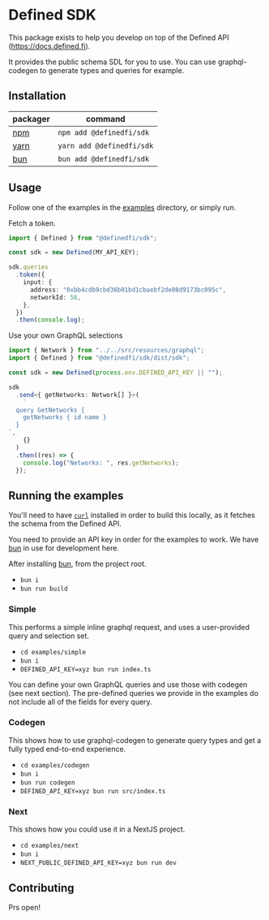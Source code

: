 # Defined SDK

This package exists to help you develop on top of the Defined API (https://docs.defined.fi).

It provides the public schema SDL for you to use. You can use graphql-codegen to generate types and queries for example.

## Installation

| packager                      | command                   |
| ----------------------------- | ------------------------- |
| [npm](https://www.npmjs.com/) | `npm add @definedfi/sdk`  |
| [yarn](https://yarnpkg.com/)  | `yarn add @definedfi/sdk` |
| [bun](https://bun.sh/)        | `bun add @definedfi/sdk`  |

## Usage

Follow one of the examples in the [examples](/examples) directory, or simply run.

Fetch a token.

```typescript
import { Defined } from "@definedfi/sdk";

const sdk = new Defined(MY_API_KEY);

sdk.queries
  .token({
    input: {
      address: "0xbb4cdb9cbd36b01bd1cbaebf2de08d9173bc095c",
      networkId: 56,
    },
  })
  .then(console.log);
```

Use your own GraphQL selections

```typescript
import { Network } from "../../src/resources/graphql";
import { Defined } from "@definedfi/sdk/dist/sdk";

const sdk = new Defined(process.env.DEFINED_API_KEY || "");

sdk
  .send<{ getNetworks: Network[] }>(
    `
  query GetNetworks {
    getNetworks { id name }
  }
`,
    {}
  )
  .then((res) => {
    console.log("Networks: ", res.getNetworks);
  });
```

## Running the examples

You'll need to have [`curl`](https://curl.se/) installed in order to build this locally, as it fetches the schema from the Defined API.

You need to provide an API key in order for the examples to work. We have [bun](https://bun.sh) in use for development here.

After installing [bun](https://bun.sh), from the project root.

- `bun i`
- `bun run build`

### Simple

This performs a simple inline graphql request, and uses a user-provided query and selection set.

- `cd examples/simple`
- `bun i`
- `DEFINED_API_KEY=xyz bun run index.ts`

You can define your own GraphQL queries and use those with codegen (see next section). The pre-defined queries we provide in the
examples do not include all of the fields for every query.

### Codegen

This shows how to use graphql-codegen to generate query types and get a fully typed end-to-end experience.

- `cd examples/codegen`
- `bun i`
- `bun run codegen`
- `DEFINED_API_KEY=xyz bun run src/index.ts`

### Next

This shows how you could use it in a NextJS project.

- `cd examples/next`
- `bun i`
- `NEXT_PUBLIC_DEFINED_API_KEY=xyz bun run dev`

## Contributing

Prs open!
